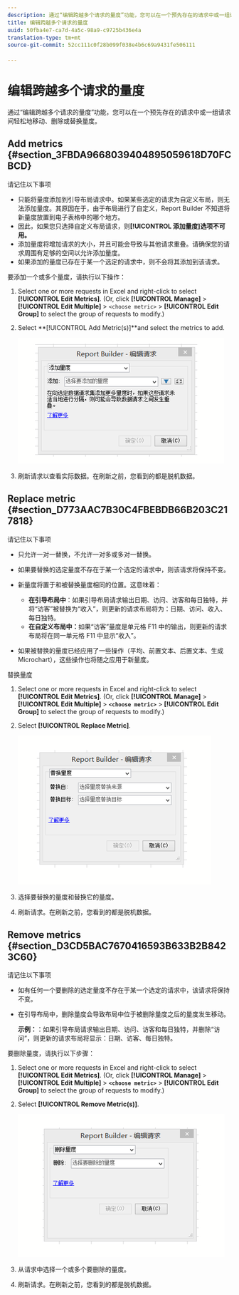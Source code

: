 ```yaml
---
description: 通过“编辑跨越多个请求的量度”功能，您可以在一个预先存在的请求中或一组请求间轻松地移动、删除或替换量度。
title: 编辑跨越多个请求的量度
uuid: 50fba4e7-ca7d-4a5c-98a9-c9725b436e4a
translation-type: tm+mt
source-git-commit: 52cc111c0f28b099f038e4b6c69a9431fe506111

---
```



# 编辑跨越多个请求的量度

通过“编辑跨越多个请求的量度”功能，您可以在一个预先存在的请求中或一组请求间轻松地移动、删除或替换量度。

## Add metrics {#section_3FBDA9668039404895059618D70FCBCD}

请记住以下事项

* 只能将量度添加到引导布局请求中。如果某些选定的请求为自定义布局，则无法添加量度。其原因在于，由于布局进行了自定义，Report Builder 不知道将新量度放置到电子表格中的哪个地方。
* 因此，如果您只选择自定义布局请求，则&#x200B;**[!UICONTROL 添加量度]选项不可用。**
* 添加量度将增加请求的大小，并且可能会导致与其他请求重叠。请确保您的请求周围有足够的空间以允许添加量度。
* 如果添加的量度已存在于某一个选定的请求中，则不会将其添加到该请求。

要添加一个或多个量度，请执行以下操作：

1. Select one or more requests in Excel and right-click to select **[!UICONTROL Edit Metrics]**. (Or, click **[!UICONTROL Manage]** &gt; **[!UICONTROL Edit Multiple]** &gt; `<choose metric>` &gt; **[!UICONTROL Edit Group]** to select the group of requests to modify.)
1. Select **[!UICONTROL Add Metric(s)]**and select the metrics to add.

   ![](assets/add_metric.png)

1. 刷新请求以查看实际数据。在刷新之前，您看到的都是脱机数据。

## Replace metric {#section_D773AAC7B30C4FBEBDB66B203C217818}

请记住以下事项

* 只允许一对一替换，不允许一对多或多对一替换。
* 如果要替换的选定量度不存在于某一个选定的请求中，则该请求将保持不变。
* 新量度将置于和被替换量度相同的位置。这意味着：

   * **在引导布局中**：如果引导布局请求输出日期、访问、访客和每日独特，并将“访客”被替换为“收入”，则更新的请求布局将为：日期、访问、收入、每日独特。
   * **在自定义布局中：**&#x200B;如果“访客”量度是单元格 F11 中的输出，则更新的请求布局将在同一单元格 F11 中显示“收入”。

* 如果被替换的量度已经应用了一些操作（平均、前置文本、后置文本、生成 Microchart），这些操作也将随之应用于新量度。

替换量度

1. Select one or more requests in Excel and right-click to select **[!UICONTROL Edit Metrics]**. (Or, click **[!UICONTROL Manage]** &gt; **[!UICONTROL Edit Multiple]** &gt; **`<choose metric>`** &gt; **[!UICONTROL Edit Group]** to select the group of requests to modify.)

1. Select **[!UICONTROL Replace Metric]**.

   ![](assets/replace_metric.png)

1. 选择要替换的量度和替换它的量度。
1. 刷新请求。在刷新之前，您看到的都是脱机数据。

## Remove metrics {#section_D3CD5BAC7670416593B633B2B8423C60}

请记住以下事项

* 如有任何一个要删除的选定量度不存在于某一个选定的请求中，该请求将保持不变。
* 在引导布局中，删除量度会导致布局中位于被删除量度之后的量度发生移动。

   **示例：**：如果引导布局请求输出日期、访问、访客和每日独特，并删除“访问”，则更新的请求布局将显示：日期、访客、每日独特。

要删除量度，请执行以下步骤：

1. Select one or more requests in Excel and right-click to select **[!UICONTROL Edit Metrics]**. (Or, click **[!UICONTROL Manage]** &gt; **[!UICONTROL Edit Multiple]** &gt; **`<choose metric>`** &gt; **[!UICONTROL Edit Group]** to select the group of requests to modify.)

1. Select **[!UICONTROL Remove Metric(s)]**.

   ![](assets/remove_metric.png)

1. 从请求中选择一个或多个要删除的量度。
1. 刷新请求。在刷新之前，您看到的都是脱机数据。

